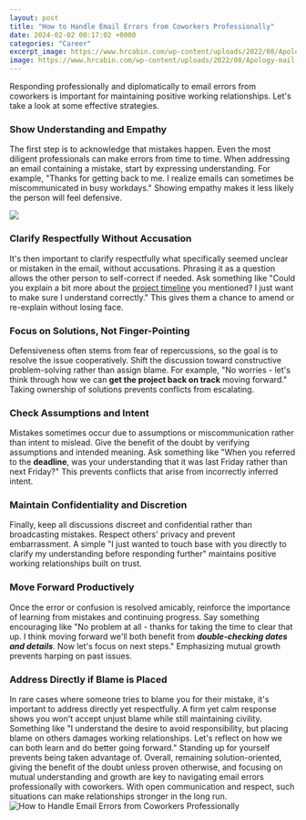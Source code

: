 ```yaml
---
layout: post
title: "How to Handle Email Errors from Coworkers Professionally"
date: 2024-02-02 00:17:02 +0000
categories: "Career"
excerpt_image: https://www.hrcabin.com/wp-content/uploads/2022/08/Apology-mail-to-boss-for-mistake.png
image: https://www.hrcabin.com/wp-content/uploads/2022/08/Apology-mail-to-boss-for-mistake.png
---
```


Responding professionally and diplomatically to email errors from coworkers is important for maintaining positive working relationships. Let's take a look at some effective strategies.
### Show Understanding and Empathy
The first step is to acknowledge that mistakes happen. Even the most diligent professionals can make errors from time to time. When addressing an email containing a mistake, start by expressing understanding. For example, "Thanks for getting back to me. I realize emails can sometimes be miscommunicated in busy workdays." Showing empathy makes it less likely the person will feel defensive. 

![](https://www.hrcabin.com/wp-content/uploads/2022/08/How-to-apologize-without-saying-sorry.png)
### Clarify Respectfully Without Accusation
It's then important to clarify respectfully what specifically seemed unclear or mistaken in the email, without accusations. Phrasing it as a question allows the other person to self-correct if needed. Ask something like "Could you explain a bit more about the [project timeline](https://store.fi.io.vn/chihuahua-sunflower-you-are-my-world-shirt-chihuahua-lovers-female-tshirt-dog-themed-gifts3549-t-shirt) you mentioned? I just want to make sure I understand correctly." This gives them a chance to amend or re-explain without losing face.
### Focus on Solutions, Not Finger-Pointing 
Defensiveness often stems from fear of repercussions, so the goal is to resolve the issue cooperatively. Shift the discussion toward constructive problem-solving rather than assign blame. For example, "No worries - let's think through how we can **get the project back on track** moving forward." Taking ownership of solutions prevents conflicts from escalating.
### Check Assumptions and Intent 
Mistakes sometimes occur due to assumptions or miscommunication rather than intent to mislead. Give the benefit of the doubt by verifying assumptions and intended meaning. Ask something like "When you referred to the **deadline**, was your understanding that it was last Friday rather than next Friday?" This prevents conflicts that arise from incorrectly inferred intent. 
### Maintain Confidentiality and Discretion
Finally, keep all discussions discreet and confidential rather than broadcasting mistakes. Respect others' privacy and prevent embarrassment. A simple "I just wanted to touch base with you directly to clarify my understanding before responding further" maintains positive working relationships built on trust.
### Move Forward Productively
Once the error or confusion is resolved amicably, reinforce the importance of learning from mistakes and continuing progress. Say something encouraging like "No problem at all - thanks for taking the time to clear that up. I think moving forward we'll both benefit from **_double-checking dates and details_**. Now let's focus on next steps." Emphasizing mutual growth prevents harping on past issues.
### Address Directly if Blame is Placed
In rare cases where someone tries to blame you for their mistake, it's important to address directly yet respectfully. A firm yet calm response shows you won't accept unjust blame while still maintaining civility. Something like "I understand the desire to avoid responsibility, but placing blame on others damages working relationships. Let's reflect on how we can both learn and do better going forward." Standing up for yourself prevents being taken advantage of.
Overall, remaining solution-oriented, giving the benefit of the doubt unless proven otherwise, and focusing on mutual understanding and growth are key to navigating email errors professionally with coworkers. With open communication and respect, such situations can make relationships stronger in the long run.
![How to Handle Email Errors from Coworkers Professionally](https://www.hrcabin.com/wp-content/uploads/2022/08/Apology-mail-to-boss-for-mistake.png)